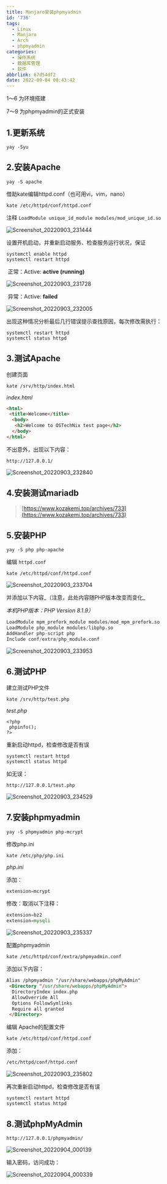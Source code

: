 ```yaml
---
title: Manjaro安装phpmyadmin
id: '736'
tags: 
  - Linux
  - Manjaro
  - Arch
  - phpmyadmin
categories:
  - 操作系统
  - 数据库管理
  - 软件
abbrlink: 67d54df2
date: 2022-09-04 00:43:42
---
```


1～6 为环境搭建

7～9 为phpmyadmin的正式安装

## 1.更新系统

```shell
yay -Syu
```

## 2.安装**Apache**

```shell
yay -S apache
```

借助kate编辑httpd.conf（也可用vi，vim，nano）

```shell
kate /etc/httpd/conf/httpd.conf
```

注释 `LoadModule unique_id_module modules/mod_unique_id.so`

![Screenshot_20220903_231444](https://kozakemi.oss-cn-beijing.aliyuncs.com/Screenshot_20220903_231444.png)

设置开机启动，并重新启动服务、检查服务运行状况，保证

```shell
systemctl enable httpd
systemctl restart httpd 
```

​ 正常：Active: **active (running)**

![Screenshot_20220903_231728](https://kozakemi.oss-cn-beijing.aliyuncs.com/Screenshot_20220903_231728.png)

​ 异常：Active: **failed**

![Screenshot_20220903_232005](https://kozakemi.oss-cn-beijing.aliyuncs.com/Screenshot_20220903_232005.png)

出现这种情况分析最后几行错误提示查找原因，每次修改需执行：

```shell
systemctl restart httpd
systemctl status httpd
```

## 3.测试Apache

创建页面

```shell
kate /srv/http/index.html
```

_index.html_

```html
<html>
 <title>Welcome</title>
  <body>
   <h2>Welcome to OSTechNix test page</h2>
  </body>
</html>
```

不出意外，出现以下内容：

```http
http://127.0.0.1/
```

![Screenshot_20220903_232840](https://kozakemi.oss-cn-beijing.aliyuncs.com/Screenshot_20220903_232840.png)

## 4.安装测试mariadb

> [https://www.kozakemi.top/archives/733](https://www.kozakemi.top/archives/733)

## 5.安装PHP

```shell
yay -S php php-apache
```

编辑 `httpd.conf`

```shell
kate /etc/httpd/conf/httpd.conf
```

![Screenshot_20220903_233704](https://kozakemi.oss-cn-beijing.aliyuncs.com/Screenshot_20220903_233704.png)

并添加以下内容_（注意，此处内容随PHP版本改变而变化_

_本机PHP版本：PHP Version 8.1.9）_

```python
LoadModule mpm_prefork_module modules/mod_mpm_prefork.so
LoadModule php_module modules/libphp.so
AddHandler php-script php
Include conf/extra/php_module.conf
```

![Screenshot_20220903_233953](https://kozakemi.oss-cn-beijing.aliyuncs.com/Screenshot_20220903_233953.png)

## 6.测试PHP

建立测试PHP文件

```shell
kate /srv/http/test.php
```

_test.php_

```
<?php
 phpinfo();
?>
```

重新启动httpd，检查修改是否有误

```shell
systemctl restart httpd
systemctl status httpd
```

如无误：

```http
http://127.0.0.1/test.php
```

![Screenshot_20220903_234529](https://kozakemi.oss-cn-beijing.aliyuncs.com/Screenshot_20220903_234529.png)

## 7.安装phpmyadmin

```shell
yay -S phpmyadmin php-mcrypt
```

修改php.ini

```shell
kate /etc/php/php.ini
```

_php.ini_

添加：

```php
extension=mcrypt
```

修改：取消以下注释：

```php
extension=bz2
extension=mysqli
```

![Screenshot_20220903_235337](https://kozakemi.oss-cn-beijing.aliyuncs.com/Screenshot_20220903_235337.png)

配置phpmyadmin

```
kate /etc/httpd/conf/extra/phpmyadmin.conf
```

添加以下内容：

```html
Alias /phpmyadmin "/usr/share/webapps/phpMyAdmin"
 <Directory "/usr/share/webapps/phpMyAdmin">
  DirectoryIndex index.php
  AllowOverride All
  Options FollowSymlinks
  Require all granted
 </Directory>
```

编辑 Apache的配置文件

```shell
kate /etc/httpd/conf/httpd.conf
```

添加：

```html
/etc/httpd/conf/httpd.conf
```

![Screenshot_20220903_235802](https://kozakemi.oss-cn-beijing.aliyuncs.com/Screenshot_20220903_235802.png)

再次重新启动httpd，检查修改是否有误

```shell
systemctl restart httpd
systemctl status httpd
```

## 8.测试phpMyAdmin

```http
http://127.0.0.1/phpmyadmin/
```

![Screenshot_20220904_000139](https://kozakemi.oss-cn-beijing.aliyuncs.com/Screenshot_20220904_000139.png)

输入密码，访问成功：

![Screenshot_20220904_000339](https://kozakemi.oss-cn-beijing.aliyuncs.com/Screenshot_20220904_000339.png)